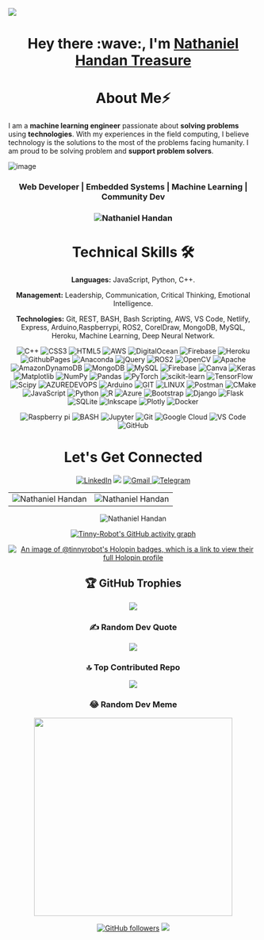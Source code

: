 ![](./prof.gif)

<h1 align="center" >Hey there :wave:, I'm <a href="https://www.linkedin.com/in/nathaniel-handan-35944b218/" target="_blank">Nathaniel Handan Treasure</a></h1>
<!-- <img width="20%" align="right"   src="./passport-crop.png" > -->

<h1 align="center">About Me⚡</h1>

I am a **machine learning engineer** passionate about **solving problems** using **technologies**. With my experiences in the field computing, I believe technology is the solutions to the most of the problems facing humanity. I am proud to be solving problem and **support problem solvers**. 

![image](https://github.com/Tinny-Robot/Tinny-Robot/assets/87228776/ad953195-f069-4549-85de-4a1aa4e8fbaa)


<h3 align="center"> Web Developer | Embedded Systems | Machine Learning | Community Dev </h3>

<h3><p align="center"> <img src="https://komarev.com/ghpvc/?username=Tinny-Robot&label=Profile%20views&color=6805D3&style=flat" alt="Nathaniel Handan" /></p></h3>
   <div align="center">

<h1>Technical Skills 🛠</h1>
   
<b>Languages:</b>	JavaScript, Python, C++.

<b>Management:</b>  Leadership, Communication, Critical Thinking, Emotional Intelligence.

<b>Technologies:</b> Git, REST, BASH, Bash Scripting,  AWS, VS Code, Netlify, Express, Arduino,Raspberrypi, ROS2, CorelDraw, MongoDB, MySQL, Heroku, Machine Learning, Deep Neural Network.


<p align="center"> 

![C++](https://img.shields.io/badge/c++-%2300599C.svg?style=for-the-badge&logo=c%2B%2B&logoColor=white) ![CSS3](https://img.shields.io/badge/css3-%231572B6.svg?style=for-the-badge&logo=css3&logoColor=white) ![HTML5](https://img.shields.io/badge/html5-%23E34F26.svg?style=for-the-badge&logo=html5&logoColor=white) ![AWS](https://img.shields.io/badge/AWS-%23FF9900.svg?style=for-the-badge&logo=amazon-aws&logoColor=white) ![DigitalOcean](https://img.shields.io/badge/DigitalOcean-%230167ff.svg?style=for-the-badge&logo=digitalOcean&logoColor=white) ![Firebase](https://img.shields.io/badge/firebase-%23039BE5.svg?style=for-the-badge&logo=firebase) ![Heroku](https://img.shields.io/badge/heroku-%23430098.svg?style=for-the-badge&logo=heroku&logoColor=white) ![GithubPages](https://img.shields.io/badge/github%20pages-121013?style=for-the-badge&logo=github&logoColor=white) ![Anaconda](https://img.shields.io/badge/Anaconda-%2344A833.svg?style=for-the-badge&logo=anaconda&logoColor=white) ![jQuery](https://img.shields.io/badge/jquery-%230769AD.svg?style=for-the-badge&logo=jquery&logoColor=white) ![ROS2](https://img.shields.io/badge/ros-%230A0FF9.svg?style=for-the-badge&logo=ros&logoColor=white) ![OpenCV](https://img.shields.io/badge/opencv-%23white.svg?style=for-the-badge&logo=opencv&logoColor=white) ![Apache](https://img.shields.io/badge/apache-%23D42029.svg?style=for-the-badge&logo=apache&logoColor=white) ![AmazonDynamoDB](https://img.shields.io/badge/Amazon%20DynamoDB-4053D6?style=for-the-badge&logo=Amazon%20DynamoDB&logoColor=white) ![MongoDB](https://img.shields.io/badge/MongoDB-%234ea94b.svg?style=for-the-badge&logo=mongodb&logoColor=white) ![MySQL](https://img.shields.io/badge/mysql-%2300000f.svg?style=for-the-badge&logo=mysql&logoColor=white) ![Firebase](https://img.shields.io/badge/Firebase-039BE5?style=for-the-badge&logo=Firebase&logoColor=white) ![Canva](https://img.shields.io/badge/Canva-%2300C4CC.svg?style=for-the-badge&logo=Canva&logoColor=white) ![Keras](https://img.shields.io/badge/Keras-%23D00000.svg?style=for-the-badge&logo=Keras&logoColor=white) ![Matplotlib](https://img.shields.io/badge/Matplotlib-%23ffffff.svg?style=for-the-badge&logo=Matplotlib&logoColor=black) ![NumPy](https://img.shields.io/badge/numpy-%23013243.svg?style=for-the-badge&logo=numpy&logoColor=white) ![Pandas](https://img.shields.io/badge/pandas-%23150458.svg?style=for-the-badge&logo=pandas&logoColor=white) ![PyTorch](https://img.shields.io/badge/PyTorch-%23EE4C2C.svg?style=for-the-badge&logo=PyTorch&logoColor=white) ![scikit-learn](https://img.shields.io/badge/scikit--learn-%23F7931E.svg?style=for-the-badge&logo=scikit-learn&logoColor=white) ![TensorFlow](https://img.shields.io/badge/TensorFlow-%23FF6F00.svg?style=for-the-badge&logo=TensorFlow&logoColor=white) ![Scipy](https://img.shields.io/badge/SciPy-%230C55A5.svg?style=for-the-badge&logo=scipy&logoColor=%white) ![AZUREDEVOPS](https://img.shields.io/badge/azuredevops-0078D7.svg?style=for-the-badge&logo=azuredevops&logoColor=white&color=%230078D7) ![Arduino](https://img.shields.io/badge/-Arduino-00979D?style=for-the-badge&logo=Arduino&logoColor=white) ![GIT](https://img.shields.io/badge/Git-fc6d26?style=for-the-badge&logo=git&logoColor=white) ![LINUX](https://img.shields.io/badge/Linux-FCC624?style=for-the-badge&logo=linux&logoColor=black) ![Postman](https://img.shields.io/badge/Postman-FF6C37?style=for-the-badge&logo=postman&logoColor=white) ![CMake](https://img.shields.io/badge/CMake-%23008FBA.svg?style=for-the-badge&logo=cmake&logoColor=white) ![JavaScript](https://img.shields.io/badge/javascript-%23323330.svg?style=for-the-badge&logo=javascript&logoColor=%23F7DF1E) ![Python](https://img.shields.io/badge/python-3670A0?style=for-the-badge&logo=python&logoColor=ffdd54) ![R](https://img.shields.io/badge/r-%23276DC3.svg?style=for-the-badge&logo=r&logoColor=white) ![Azure](https://img.shields.io/badge/azure-%230072C6.svg?style=for-the-badge&logo=microsoftazure&logoColor=white) ![Bootstrap](https://img.shields.io/badge/bootstrap-%238511FA.svg?style=for-the-badge&logo=bootstrap&logoColor=white) ![Django](https://img.shields.io/badge/django-%23092E20.svg?style=for-the-badge&logo=django&logoColor=white) ![Flask](https://img.shields.io/badge/flask-%23000.svg?style=for-the-badge&logo=flask&logoColor=white) ![SQLite](https://img.shields.io/badge/sqlite-%2307405e.svg?style=for-the-badge&logo=sqlite&logoColor=white) ![Inkscape](https://img.shields.io/badge/Inkscape-e0e0e0?style=for-the-badge&logo=inkscape&logoColor=080A13) ![Plotly](https://img.shields.io/badge/Plotly-%233F4F75.svg?style=for-the-badge&logo=plotly&logoColor=white) ![Docker](https://img.shields.io/badge/docker-%230db7ed.svg?style=for-the-badge&logo=docker&logoColor=white)

<img alt="Raspberry pi" src="https://img.shields.io/badge/Raspberry_Pi-0078D4?style=for-the-badge&logo=next.js&logoColor=white" />
<img alt="BASH" src="https://img.shields.io/badge/Bash-27338e?style=for-the-badge&logo=Bash&logoColor=white" />
<img alt="Jupyter" src="https://img.shields.io/badge/Jupyter-F37626.svg?&style=for-the-badge&logo=Jupyter&logoColor=white" />
<img alt="Git" src="https://img.shields.io/badge/Git-F05032?style=for-the-badge&logo=git&logoColor=white" />
<img alt="Google Cloud" src="https://img.shields.io/badge/Google_Cloud-339933?style=for-the-badge&logo=google-cloud&logoColor=white" />
<img alt="VS Code" src="https://img.shields.io/badge/Visual_Studio_Code-0078D4?style=for-the-badge&logo=visual%20studio%20code&logoColor=white" />
<img alt="GitHub" src="https://img.shields.io/badge/GitHub-%2314354C.svg?style=for-the-badge&logo=GitHub&logoColor=white"/>


</p>



 <h1 align="center">Let's Get Connected</h1>

<div align="center">


<a  href="https://www.linkedin.com/in/nathaniel-handan-35944b218/" target="_blank"><img alt="LinkedIn" src="https://img.shields.io/badge/linkedin%20-%230077B5.svg?&style=for-the-badge&logo=linkedin&logoColor=white" /></a>
<a href="https://twitter.com/DeRealHandan" target="_blank"><img src="https://img.shields.io/badge/twitter-%2300acee.svg?&style=for-the-badge&logo=twitter&logoColor=white&alt=twitter" /></a>
<a href="mailto:handanfoun@gmail.com"><img  alt="Gmail" src="https://img.shields.io/badge/Gmail-D14836?style=for-the-badge&logo=gmail&logoColor=white" />
<a  href="https://t.me/Mr.robot"><img alt=" Telegram" src="https://img.shields.io/badge/Telegram-2CA5E0?style=for-the-badge&logo=telegram&logoColor=white"></a>

   
</div>   
   
<table>
  <tr>
   
<td><img src="https://github-readme-stats.vercel.app/api?username=Tinny-Robot&include_all_commits=true&count_private=true&show_icons=true&line_height=20&title_color=7A7ADB&icon_color=2234AE&text_color=D3D3D3&bg_color=0,000000,130F40" alt="Nathaniel Handan" />
    <td><img src="https://github-readme-stats.vercel.app/api/top-langs?username=Tinny-Robot&show_icons=true&locale=en&layout=compact&title_color=7A7ADB&icon_color=2234AE&text_color=D3D3D3&bg_color=0,000000,130F40" alt="Nathaniel Handan" /></td>
  </tr>
</table>

<div align="center">
  <p><img align="center" src="https://github-readme-streak-stats.herokuapp.com/?user=Tinny-Robot&theme=dark" alt="Nathaniel Handan" /></p>
</div>

 [![Tinny-Robot's GitHub activity graph](https://activity-graph.herokuapp.com/graph?username=Tinny-Robot&theme=xcode)](https://github.com/Tinny-Robot)

[![An image of @tinnyrobot's Holopin badges, which is a link to view their full Holopin profile](https://holopin.me/tinnyrobot)](https://holopin.io/@tinnyrobot)

## 🏆 GitHub Trophies
![](https://github-profile-trophy.vercel.app/?username=Tinny-Robot&theme=dracula&no-frame=true&no-bg=false&margin-w=4)

### ✍️ Random Dev Quote
![](https://quotes-github-readme.vercel.app/api?type=horizontal&theme=light)

### 🔝 Top Contributed Repo
![](https://github-contributor-stats.vercel.app/api?username=Tinny-Robot&limit=5&theme=dark&combine_all_yearly_contributions=true)

### 😂 Random Dev Meme
<img src='https://randommeme-five.vercel.app/' style="height: 400px;"/>


[![GitHub followers](https://img.shields.io/github/followers/Tinny-Robot.svg?style=social&label=Follow)](https://github.com/Tinny-Robot?tab=followers)
![](./prof.gif)